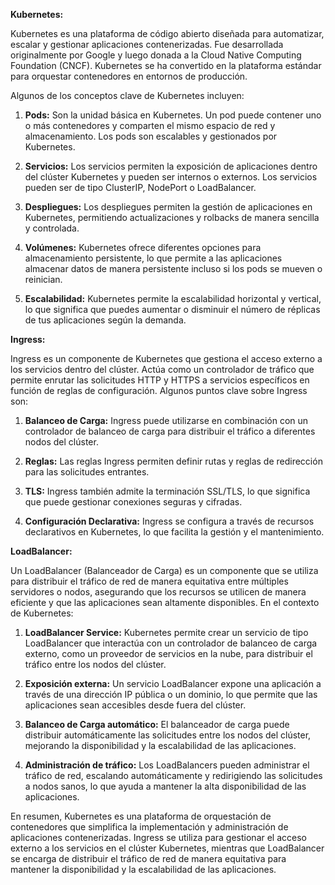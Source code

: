 **Kubernetes:**

Kubernetes es una plataforma de código abierto diseñada para automatizar, escalar y gestionar aplicaciones contenerizadas. Fue desarrollada originalmente por Google y luego donada a la Cloud Native Computing Foundation (CNCF). Kubernetes se ha convertido en la plataforma estándar para orquestar contenedores en entornos de producción.

Algunos de los conceptos clave de Kubernetes incluyen:

1. **Pods:** Son la unidad básica en Kubernetes. Un pod puede contener uno o más contenedores y comparten el mismo espacio de red y almacenamiento. Los pods son escalables y gestionados por Kubernetes.

2. **Servicios:** Los servicios permiten la exposición de aplicaciones dentro del clúster Kubernetes y pueden ser internos o externos. Los servicios pueden ser de tipo ClusterIP, NodePort o LoadBalancer.

3. **Despliegues:** Los despliegues permiten la gestión de aplicaciones en Kubernetes, permitiendo actualizaciones y rolbacks de manera sencilla y controlada.

4. **Volúmenes:** Kubernetes ofrece diferentes opciones para almacenamiento persistente, lo que permite a las aplicaciones almacenar datos de manera persistente incluso si los pods se mueven o reinician.

5. **Escalabilidad:** Kubernetes permite la escalabilidad horizontal y vertical, lo que significa que puedes aumentar o disminuir el número de réplicas de tus aplicaciones según la demanda.

**Ingress:**

Ingress es un componente de Kubernetes que gestiona el acceso externo a los servicios dentro del clúster. Actúa como un controlador de tráfico que permite enrutar las solicitudes HTTP y HTTPS a servicios específicos en función de reglas de configuración. Algunos puntos clave sobre Ingress son:

1. **Balanceo de Carga:** Ingress puede utilizarse en combinación con un controlador de balanceo de carga para distribuir el tráfico a diferentes nodos del clúster.

2. **Reglas:** Las reglas Ingress permiten definir rutas y reglas de redirección para las solicitudes entrantes.

3. **TLS:** Ingress también admite la terminación SSL/TLS, lo que significa que puede gestionar conexiones seguras y cifradas.

4. **Configuración Declarativa:** Ingress se configura a través de recursos declarativos en Kubernetes, lo que facilita la gestión y el mantenimiento.

**LoadBalancer:**

Un LoadBalancer (Balanceador de Carga) es un componente que se utiliza para distribuir el tráfico de red de manera equitativa entre múltiples servidores o nodos, asegurando que los recursos se utilicen de manera eficiente y que las aplicaciones sean altamente disponibles. En el contexto de Kubernetes:

1. **LoadBalancer Service:** Kubernetes permite crear un servicio de tipo LoadBalancer que interactúa con un controlador de balanceo de carga externo, como un proveedor de servicios en la nube, para distribuir el tráfico entre los nodos del clúster.

2. **Exposición externa:** Un servicio LoadBalancer expone una aplicación a través de una dirección IP pública o un dominio, lo que permite que las aplicaciones sean accesibles desde fuera del clúster.

3. **Balanceo de Carga automático:** El balanceador de carga puede distribuir automáticamente las solicitudes entre los nodos del clúster, mejorando la disponibilidad y la escalabilidad de las aplicaciones.

4. **Administración de tráfico:** Los LoadBalancers pueden administrar el tráfico de red, escalando automáticamente y redirigiendo las solicitudes a nodos sanos, lo que ayuda a mantener la alta disponibilidad de las aplicaciones.

En resumen, Kubernetes es una plataforma de orquestación de contenedores que simplifica la implementación y administración de aplicaciones contenerizadas. Ingress se utiliza para gestionar el acceso externo a los servicios en el clúster Kubernetes, mientras que LoadBalancer se encarga de distribuir el tráfico de red de manera equitativa para mantener la disponibilidad y la escalabilidad de las aplicaciones.